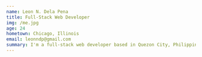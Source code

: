 ```yaml
---
name: Leon N. Dela Pena
title: Full-Stack Web Developer
img: /me.jpg
age: 24
hometown: Chicago, Illinois
email: leonndp@gmail.com
summary: I'm a full-stack web developer based in Quezon City, Philippines. I learned JavaScript back in 2017 and eventually expanded my toolkit to include its related frameworks such as Express and React. Programming is an ever-changing field and I challenge myself to learn the newest technologies; outside of web development I'm also interested in eventaully tackling the fields of Augmented Reality and Machine Learning. Below you can see a list of technologies I'm familiar with as well as projects I have accomplished.
---
```

